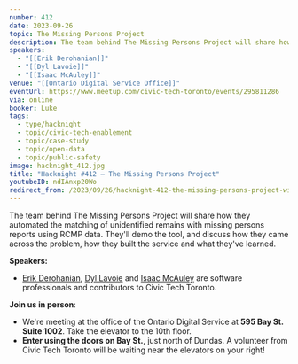 ```yaml
---
number: 412
date: 2023-09-26
topic: The Missing Persons Project
description: The team behind The Missing Persons Project will share how they automated the matching of unidentified remains with missing persons reports using RCMP data. They'll demo the tool, and discuss how they came across the problem, how they built the service and what they've learned.
speakers:
  - "[[Erik Derohanian]]"
  - "[[Dyl Lavoie]]"
  - "[[Isaac McAuley]]"
venue: "[[Ontario Digital Service Office]]"
eventUrl: https://www.meetup.com/civic-tech-toronto/events/295811286
via: online
booker: Luke
tags:
  - type/hacknight
  - topic/civic-tech-enablement
  - topic/case-study
  - topic/open-data
  - topic/public-safety
image: hacknight_412.jpg
title: "Hacknight #412 – The Missing Persons Project"
youtubeID: ndIAnxp20Wo
redirect_from: /2023/09/26/hacknight-412-the-missing-persons-project-with-erik-derohanian-dyl-lavoie-and-isaac-mcauley/
---
```

The team behind The Missing Persons Project will share how they automated the matching of unidentified remains with missing persons reports using RCMP data. They'll demo the tool, and discuss how they came across the problem, how they built the service and what they've learned.

**Speakers:**

* [Erik Derohanian](https://github.com/Erik-J-D), [Dyl Lavoie](https://github.com/dyyyl ) and [Isaac McAuley](https://github.com/imcauley) are software professionals and contributors to Civic Tech Toronto.

**Join us in person**:

* We're meeting at the office of the Ontario Digital Service at **595 Bay St. Suite 1002**. Take the elevator to the 10th floor.
* **Enter using the doors on Bay St.**, just north of Dundas. A volunteer from Civic Tech Toronto will be waiting near the elevators on your right!
